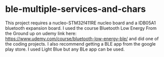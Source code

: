 # ble-multiple-services-and-chars

This project requires a nucleo-STM32f411RE nucleo board and a IDB05A1 bluetooth expansion board. I used the course Bluetooth Low Energy From the Ground up on udemy link here: https://www.udemy.com/course/bluetooth-low-energy-ble/ and did one of the coding projects. I also recommend getting a BLE app from the google play store. I used Light Blue but any BLe app can be used. 
